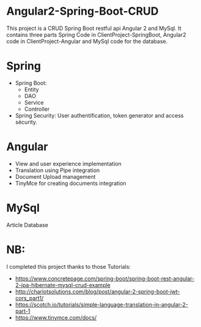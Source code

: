 # Angular2-Spring-Boot-CRUD
This project is a CRUD Spring Boot restful api Angular 2 and MySql.
It contains three parts Spring Code in ClientProject-SpringBoot, Angular2 code in ClientProject-Angular and MySql code for the database.

# Spring
- Spring Boot:
  * Entity
  * DAO
  * Service
  * Controller
- Spring Security:
  User authentification, token generator and access sécurity.
  
 # Angular
 - View and user experience implementation
 - Translation using Pipe integration
 - Document Upload management
 - TinyMce for creating documents integration
 
 # MySql
 Article Database
 
 # NB:
 I completed this project thanks to those Tutorials:
 - https://www.concretepage.com/spring-boot/spring-boot-rest-angular-2-jpa-hibernate-mysql-crud-example
 - http://chariotsolutions.com/blog/post/angular-2-spring-boot-jwt-cors_part1/
 - https://scotch.io/tutorials/simple-language-translation-in-angular-2-part-1
 - https://www.tinymce.com/docs/
